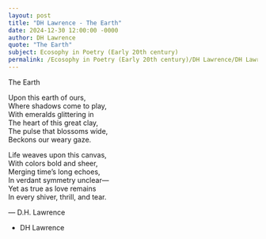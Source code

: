 ```yaml
---
layout: post
title: "DH Lawrence - The Earth"
date: 2024-12-30 12:00:00 -0000
author: DH Lawrence
quote: "The Earth"
subject: Ecosophy in Poetry (Early 20th century)
permalink: /Ecosophy in Poetry (Early 20th century)/DH Lawrence/DH Lawrence - The Earth
---
```


The Earth

Upon this earth of ours,  
Where shadows come to play,  
With emeralds glittering in  
The heart of this great clay,  
The pulse that blossoms wide,  
Beckons our weary gaze.

Life weaves upon this canvas,  
With colors bold and sheer,  
Merging time’s long echoes,  
In verdant symmetry unclear—  
Yet as true as love remains  
In every shiver, thrill, and tear.

— D.H. Lawrence

- DH Lawrence
